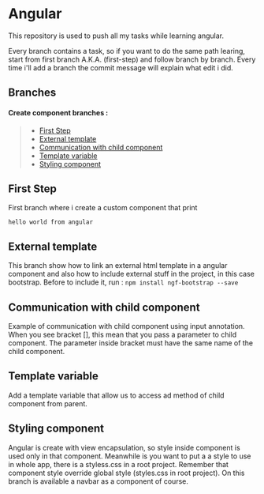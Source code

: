 # Angular 
This repository is used to push all my tasks while  learning angular.

Every branch contains a task, so if you want to do the same path learing, start from first branch A.K.A. (first-step) and follow branch by branch. Every time i'll add a branch the commit message will explain what edit i did.

## Branches
#### Create component branches :
>* [First Step](#first-step)
>* [External template](#external-template)
>* [Communication with child component](#communication-with-child-component)
>* [Template variable](#template-variable)
>* [Styling component](#styling-component)

## First Step
First branch where i create a custom component that print  
```
hello world from angular
```

## External template

This branch show how to link an external html template in a angular component and also how to include external stuff in the project, in this case bootstrap. Before to include it, run : 
``` npm install ngf-bootstrap --save ```

## Communication with child component
Example of communication with child component using input annotation. When you see bracket [], this mean that you pass a parameter to child component. The parameter inside bracket must have the same name of the child component. 



## Template variable
Add a template variable that allow us to access ad method of child component from parent.


## Styling component
Angular is create with view encapsulation, so style inside component is used only in that component. Meanwhile is you want to put a a style to use in whole app, there is a styless.css in a root project. Remember that component style override global style (styles.css in root project). On this branch is available a navbar as a component of course.
